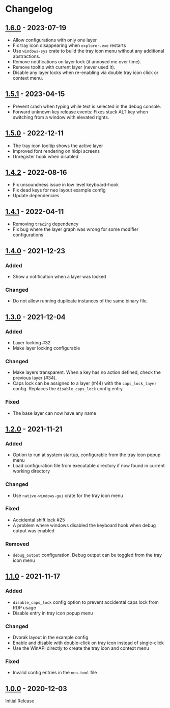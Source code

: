 # Changelog

## [1.6.0] - 2023-07-19

- Allow configurations with only one layer
- Fix tray icon disappearing when `explorer.exe` restarts
- Use `windows-sys` crate to build the tray icon menu without any additional abstractions.
- Remove notifications on layer lock (it annoyed me over time).
- Remove tooltip with current layer (never used it).
- Disable any layer locks when re-enabling via double tray icon click or context menu.

## [1.5.1] - 2023-04-15

- Prevent crash when typing while text is selected in the debug console.
- Forward unknown key release events: Fixes stuck ALT key when switching from a window with elevated rights. 

## [1.5.0] - 2022-12-11

- The tray icon tooltip shows the active layer
- Improved font rendering on hidpi screens
- Unregister hook when disabled

## [1.4.2] - 2022-08-16

- Fix unsoundness issue in low level keyboard-hook
- Fix dead keys for neo layout example config
- Update dependencies

## [1.4.1] - 2022-04-11

- Removing `tracing` dependency
- Fix bug where the layer graph was wrong for some modifier configurations

## [1.4.0] - 2021-12-23

### Added
- Show a notification when a layer was locked

### Changed
- Do not allow running duplicate instances of the same binary file.

## [1.3.0] - 2021-12-04

### Added
- Layer locking #32
- Make layer locking configurable

### Changed
- Make layers transparent. When a key has no action defined, check the previous layer (#34).
- Caps lock can be assigned to a layer (#44) with the `caps_lock_layer` config.
  Replaces the `disable_caps_lock` config entry.

### Fixed
- The base layer can now have any name

## [1.2.0] - 2021-11-21

### Added
- Option to run at system startup, configurable from the tray icon popup menu
- Load configuration file from executable directory if now found in current working directory

### Changed
- Use `native-windows-gui` crate for the tray icon menu

### Fixed
- Accidental shift lock #25
- A problem where windows disabled the keyboard hook when debug output was enabled

### Removed
- `debug_output` configuration. Debug output can be toggled from the tray icon menu

## [1.1.0] - 2021-11-17

### Added
- `disable_caps_lock` config option to prevent accidental caps lock from RDP usage
- Disable entry in tray icon popup menu

### Changed
- Dvorak layout in the example config
- Enable and disable with double-click on tray icon instead of single-click
- Use the WinAPI directly to create the tray icon and context menu

### Fixed
- Invalid config entries in the `neo.toml` file


## [1.0.0] - 2020-12-03

Initial Release


[Unreleased]: https://github.com/timokroeger/kbremap/compare/v1.6.0..HEAD
[1.6.0]: https://github.com/timokroeger/kbremap/compare/v1.5.1..v1.6.0
[1.5.1]: https://github.com/timokroeger/kbremap/compare/v1.5.0..v1.5.1
[1.5.0]: https://github.com/timokroeger/kbremap/compare/v1.4.2..v1.5.0
[1.4.2]: https://github.com/timokroeger/kbremap/compare/v1.4.1..v1.4.2
[1.4.1]: https://github.com/timokroeger/kbremap/compare/v1.4.0..v1.4.1
[1.4.0]: https://github.com/timokroeger/kbremap/compare/v1.3.0..v1.4.0
[1.3.0]: https://github.com/timokroeger/kbremap/compare/v1.2.0..v1.3.0
[1.2.0]: https://github.com/timokroeger/kbremap/compare/v1.1.0..v1.2.0
[1.1.0]: https://github.com/timokroeger/kbremap/compare/v1.0.0..v1.1.0
[1.0.0]: https://github.com/timokroeger/kbremap/releases/tag/v1.0.0
